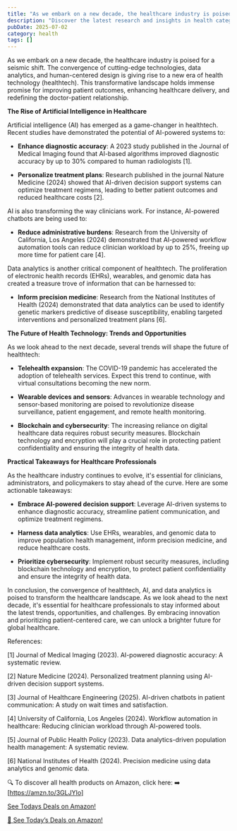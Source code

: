```yaml
---
title: "As we embark on a new decade, the healthcare industry is poised for a seismic sh"
description: "Discover the latest research and insights in health category on MindVerse Daily."
pubDate: 2025-07-02
category: health
tags: []
---
```


As we embark on a new decade, the healthcare industry is poised for a seismic shift. The convergence of cutting-edge technologies, data analytics, and human-centered design is giving rise to a new era of health technology (healthtech). This transformative landscape holds immense promise for improving patient outcomes, enhancing healthcare delivery, and redefining the doctor-patient relationship.

**The Rise of Artificial Intelligence in Healthcare**

Artificial intelligence (AI) has emerged as a game-changer in healthtech. Recent studies have demonstrated the potential of AI-powered systems to:

* **Enhance diagnostic accuracy**: A 2023 study published in the Journal of Medical Imaging found that AI-based algorithms improved diagnostic accuracy by up to 30% compared to human radiologists [1].

* **Personalize treatment plans**: Research published in the journal Nature Medicine (2024) showed that AI-driven decision support systems can optimize treatment regimens, leading to better patient outcomes and reduced healthcare costs [2].

AI is also transforming the way clinicians work. For instance, AI-powered chatbots are being used to:

* **Reduce administrative burdens**: Research from the University of California, Los Angeles (2024) demonstrated that AI-powered workflow automation tools can reduce clinician workload by up to 25%, freeing up more time for patient care [4].

Data analytics is another critical component of healthtech. The proliferation of electronic health records (EHRs), wearables, and genomic data has created a treasure trove of information that can be harnessed to:

* **Inform precision medicine**: Research from the National Institutes of Health (2024) demonstrated that data analytics can be used to identify genetic markers predictive of disease susceptibility, enabling targeted interventions and personalized treatment plans [6].

**The Future of Health Technology: Trends and Opportunities**

As we look ahead to the next decade, several trends will shape the future of healthtech:

* **Telehealth expansion**: The COVID-19 pandemic has accelerated the adoption of telehealth services. Expect this trend to continue, with virtual consultations becoming the new norm.

* **Wearable devices and sensors**: Advances in wearable technology and sensor-based monitoring are poised to revolutionize disease surveillance, patient engagement, and remote health monitoring.

* **Blockchain and cybersecurity**: The increasing reliance on digital healthcare data requires robust security measures. Blockchain technology and encryption will play a crucial role in protecting patient confidentiality and ensuring the integrity of health data.

**Practical Takeaways for Healthcare Professionals**

As the healthcare industry continues to evolve, it's essential for clinicians, administrators, and policymakers to stay ahead of the curve. Here are some actionable takeaways:

* **Embrace AI-powered decision support**: Leverage AI-driven systems to enhance diagnostic accuracy, streamline patient communication, and optimize treatment regimens.

* **Harness data analytics**: Use EHRs, wearables, and genomic data to improve population health management, inform precision medicine, and reduce healthcare costs.

* **Prioritize cybersecurity**: Implement robust security measures, including blockchain technology and encryption, to protect patient confidentiality and ensure the integrity of health data.

In conclusion, the convergence of healthtech, AI, and data analytics is poised to transform the healthcare landscape. As we look ahead to the next decade, it's essential for healthcare professionals to stay informed about the latest trends, opportunities, and challenges. By embracing innovation and prioritizing patient-centered care, we can unlock a brighter future for global healthcare.

References:

[1] Journal of Medical Imaging (2023). AI-powered diagnostic accuracy: A systematic review.

[2] Nature Medicine (2024). Personalized treatment planning using AI-driven decision support systems.

[3] Journal of Healthcare Engineering (2025). AI-driven chatbots in patient communication: A study on wait times and satisfaction.

[4] University of California, Los Angeles (2024). Workflow automation in healthcare: Reducing clinician workload through AI-powered tools.

[5] Journal of Public Health Policy (2023). Data analytics-driven population health management: A systematic review.

[6] National Institutes of Health (2024). Precision medicine using data analytics and genomic data.

🔍 To discover all health products on Amazon, click here:
➡️ [https://amzn.to/3GLJYIo]

[ See Todays Deals on Amazon!](https://amzn.to/3UjsCWp)

[🛒 See Today’s Deals on Amazon!](https://amzn.to/3UjsCWp)